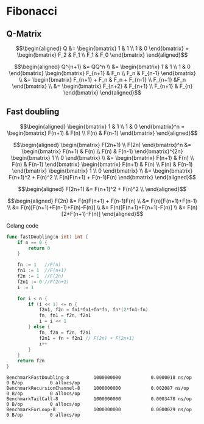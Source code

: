 # Fibonacci

## Q-Matrix

$$\begin{aligned}
Q &= \begin{bmatrix} 1 & 1 \\ 1 & 0 \end{bmatrix} = \begin{bmatrix} F_2 & F_1 \\ F_1 & F_0 \end{bmatrix}
\end{aligned}$$

$$\begin{aligned}
Q^{n+1} &= QQ^n \\ 
        &= \begin{bmatrix} 1 & 1 \\ 1 & 0 \end{bmatrix} \begin{bmatrix} F_{n+1} & F_n \\ F_n & F_{n-1} \end{bmatrix} \\
        &= \begin{bmatrix} F_{n+1} + F_n & F_n + F_{n-1} \\ F_{n+1} &F_n \end{bmatrix} \\
        &= \begin{bmatrix} F_{n+2} & F_{n+1} \\ F_{n+1} & F_{n} \end{bmatrix}
\end{aligned}$$

## Fast doubling

$$\begin{aligned}
\begin{bmatrix} 1 & 1 \\ 1 & 0 \end{bmatrix}^n = \begin{bmatrix} F(n+1) & F(n) \\ F(n) & F(n-1) \end{bmatrix}
\end{aligned}$$

$$\begin{aligned}
\begin{bmatrix} F(2n+1) \\ F(2n) \end{bmatrix}^n &= \begin{bmatrix} F(n+1) & F(n) \\ F(n) & F(n-1) \end{bmatrix}^{2n} \begin{bmatrix} 1 \\ 0 \end{bmatrix} \\
                                                 &= \begin{bmatrix} F(n+1) & F(n) \\ F(n) & F(n-1) \end{bmatrix} \begin{bmatrix} F(n+1) & F(n) \\ F(n) & F(n-1) \end{bmatrix} \begin{bmatrix} 1 \\ 0 \end{bmatrix} \\
                                                 &= \begin{bmatrix} F(n+1)^2 + F(n)^2 \\ F(n)F(n+1) + F(n-1)F(n) \end{bmatrix}
\end{aligned}$$


$$\begin{aligned}
F(2n+1)  &= F(n+1)^2 + F(n)^2 \\
\end{aligned}$$

$$\begin{aligned}
F(2n)  &= F(n)F(n+1) + F(n-1)F(n) \\
       &= F(n)[F(n+1)+F(n-1) \\
       &= F(n)[F(n+1)+F(n-1)+F(n)-F(n)] \\
       &= F(n)[F(n+1)+F(n+1)-F(n)] \\
       &= F(n)[2*F(n+1)-F(n)]
\end{aligned}$$

Golang code

```go
func fastDoubling(n int) int {
	if n == 0 {
		return 0
	}

	fn := 1   //F(n)
	fn1 := 1  //F(n+1)
	f2n := 1  //F(2n)
	f2n1 := 0 //F(2n+1)
	i := 1

	for i < n {
		if (i << 1) <= n {
			f2n1, f2n = fn1*fn1+fn*fn, fn*(2*fn1-fn)
			fn, fn1 = f2n, f2n1
			i = i << 1
		} else {
			fn, f2n = f2n, f2n1
			f2n1 = fn + f2n1 // F(2n) + F(2n+1)
			i++
		}
	}
	return f2n
}
```


```
BenchmarkFastDoubling-8       	1000000000	         0.0000018 ns/op	       0 B/op	       0 allocs/op
BenchmarkRecursionChannel-8   	1000000000	         0.002087 ns/op	               0 B/op	       0 allocs/op
BenchmarkTailCall-8           	1000000000	         0.0003478 ns/op	       0 B/op	       0 allocs/op
BenchmarkForLoop-8            	1000000000	         0.0000029 ns/op	       0 B/op	       0 allocs/op
```
